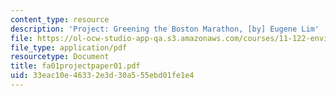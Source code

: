 ```yaml
---
content_type: resource
description: 'Project: Greening the Boston Marathon, [by] Eugene Lim'
file: https://ol-ocw-studio-app-qa.s3.amazonaws.com/courses/11-122-environment-and-society-fall-2002/33eac10e46332e3d30a555ebd01fe1e4_fa01projectpaper01.pdf
file_type: application/pdf
resourcetype: Document
title: fa01projectpaper01.pdf
uid: 33eac10e-4633-2e3d-30a5-55ebd01fe1e4
---
```

